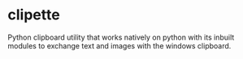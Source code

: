 # clipette
Python clipboard utility that works natively on python with its inbuilt modules to exchange text and images with the windows clipboard.